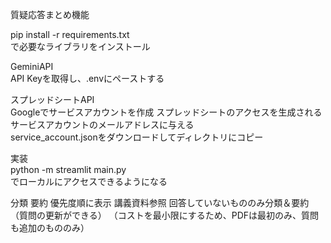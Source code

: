 <heading>質疑応答まとめ機能</heading>

pip install -r requirements.txt<br>
で必要なライブラリをインストール<br>

GeminiAPI<br>
API Keyを取得し、.envにペーストする<br>

スプレッドシートAPI<br>
Googleでサービスアカウントを作成
スプレッドシートのアクセスを生成されるサービスアカウントのメールアドレスに与える<br>
service_account.jsonをダウンロードしてディレクトリにコピー<br>

実装<br>
python -m streamlit main.py<br>
でローカルにアクセスできるようになる<br>



分類
要約
優先度順に表示
講義資料参照
回答していないもののみ分類＆要約
（質問の更新ができる）
（コストを最小限にするため、PDFは最初のみ、質問も追加のもののみ）